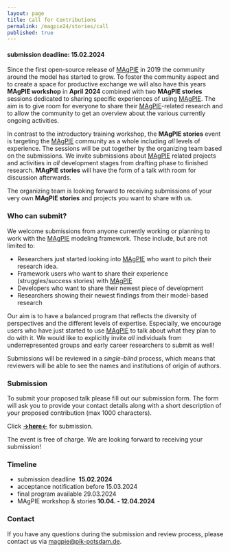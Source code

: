 ```yaml
---
layout: page
title: Call for Contributions
permalink: /magpie24/stories/call
published: true
---
```


#### submission deadline: 15.02.2024 

Since the first open-source release of [MAgPIE] in 2019 the community around the model has started to grow. To foster the community aspect and to create a space for productive exchange we will also have this years **MAgPIE workshop** in **April 2024** combined with two **MAgPIE stories** sessions dedicated to sharing specific experiences of using [MAgPIE]. The aim is to give room for everyone to share their [MAgPIE]-related research and to allow the community to get an overview about the various currently ongoing activities.

In contrast to the introductory training workshop, the **MAgPIE stories** event is targeting the [MAgPIE] community as a whole including *all* levels of experience. The sessions will be put together by the organizing team based on the submissions. We invite submissions about [MAgPIE] related projects and activities in *all* development stages from drafting phase to finished research. **MAgPIE stories** will have the form of a talk with room for discussion afterwards.

The organizing team is looking forward to receiving submissions of your very own **MAgPIE stories** and projects you want to share with us.

### Who can submit?

We welcome submissions from anyone currently working or planning to work with the [MAgPIE] modeling framework. These include, but are not limited to:

* Researchers just started looking into [MAgPIE] who want to pitch their research idea.
* Framework users who want to share their experience (struggles/success stories) with [MAgPIE]
* Developers who want to share their newest piece of development
* Researchers showing their newest findings from their model-based research

Our aim is to have a balanced program that reflects the diversity of perspectives and the different levels of expertise. Especially, we encourage users who have just started to use [MAgPIE] to talk about what they plan to do with it. We would like to explicitly invite *all* individuals from underrepresented groups and early career researchers to submit as well!

Submissions will be reviewed in a *single-blind* process, which means that reviewers will be able to see the names and institutions of origin of authors.

### Submission

To submit your proposed talk please fill out our submission form. The form will ask you to provide your contact details along with a short description of your proposed contribution (max 1000 characters).

Click **[->here<-](submit)** for submission.

The event is free of charge. We are looking forward to receiving your submission!


### Timeline

* submission deadline  **15.02.2024** 
* acceptance notification before 15.03.2024
* final program available 29.03.2024
* MAgPIE workshop & stories **10.04. - 12.04.2024**

### Contact

If you have any questions during the submission and review process, please contact us via <magpie@pik-potsdam.de>.

[MAgPIE]:https://github.com/magpiemodel/magpie
